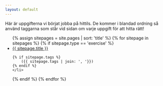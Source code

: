 ```yaml
---
layout: default
---
```


Här är uppgifterna vi börjat jobba på hittils. De kommer i blandad ordning så använd taggarna som står vid sidan om varje uppgift för att hitta rätt!

<ul>
{% assign sitepages = site.pages | sort: 'title' %}
{% for sitepage in sitepages %}
  {% if sitepage.type == 'exercise' %}
    <li>
    <a href="{{ site.baseurl }}{{ sitepage.url }}">{{ sitepage.title }}</a>

    {% if sitepage.tags %}
        ({{ sitepage.tags | join: ', '}})
    {% endif %}
    </li>
  {% endif %}
{% endfor %}
</ul>
